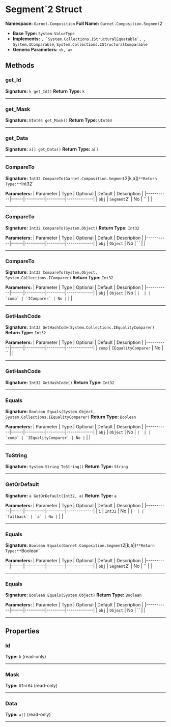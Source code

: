 # Segment`2 Struct

**Namespace:** `Garnet.Composition`
**Full Name:** `Garnet.Composition.Segment`2`
- **Base Type:** `System.ValueType`
- **Implements:** ``, `System.Collections.IStructuralEquatable`, ``, `System.IComparable`, `System.Collections.IStructuralComparable`
- **Generic Parameters:** `<k, a>`

## Methods

### get_Id

**Signature:** `k get_Id()`
**Return Type:** `k`

---

### get_Mask

**Signature:** `UInt64 get_Mask()`
**Return Type:** `UInt64`

---

### get_Data

**Signature:** `a[] get_Data()`
**Return Type:** `a[]`

---

### CompareTo

**Signature:** `Int32 CompareTo(Garnet.Composition.Segment`2[k,a])`
**Return Type:** `Int32`

**Parameters:**
| Parameter | Type | Optional | Default | Description |
|-----------|------|----------|---------|-------------|
| `obj` | `Segment`2` | No | `` |  |

---

### CompareTo

**Signature:** `Int32 CompareTo(System.Object)`
**Return Type:** `Int32`

**Parameters:**
| Parameter | Type | Optional | Default | Description |
|-----------|------|----------|---------|-------------|
| `obj` | `Object` | No | `` |  |

---

### CompareTo

**Signature:** `Int32 CompareTo(System.Object, System.Collections.IComparer)`
**Return Type:** `Int32`

**Parameters:**
| Parameter | Type | Optional | Default | Description |
|-----------|------|----------|---------|-------------|
| `obj` | `Object` | No | `` |  |
| `comp` | `IComparer` | No | `` |  |

---

### GetHashCode

**Signature:** `Int32 GetHashCode(System.Collections.IEqualityComparer)`
**Return Type:** `Int32`

**Parameters:**
| Parameter | Type | Optional | Default | Description |
|-----------|------|----------|---------|-------------|
| `comp` | `IEqualityComparer` | No | `` |  |

---

### GetHashCode

**Signature:** `Int32 GetHashCode()`
**Return Type:** `Int32`

---

### Equals

**Signature:** `Boolean Equals(System.Object, System.Collections.IEqualityComparer)`
**Return Type:** `Boolean`

**Parameters:**
| Parameter | Type | Optional | Default | Description |
|-----------|------|----------|---------|-------------|
| `obj` | `Object` | No | `` |  |
| `comp` | `IEqualityComparer` | No | `` |  |

---

### ToString

**Signature:** `System.String ToString()`
**Return Type:** `String`

---

### GetOrDefault

**Signature:** `a GetOrDefault(Int32, a)`
**Return Type:** `a`

**Parameters:**
| Parameter | Type | Optional | Default | Description |
|-----------|------|----------|---------|-------------|
| `i` | `Int32` | No | `` |  |
| `fallback` | `a` | No | `` |  |

---

### Equals

**Signature:** `Boolean Equals(Garnet.Composition.Segment`2[k,a])`
**Return Type:** `Boolean`

**Parameters:**
| Parameter | Type | Optional | Default | Description |
|-----------|------|----------|---------|-------------|
| `obj` | `Segment`2` | No | `` |  |

---

### Equals

**Signature:** `Boolean Equals(System.Object)`
**Return Type:** `Boolean`

**Parameters:**
| Parameter | Type | Optional | Default | Description |
|-----------|------|----------|---------|-------------|
| `obj` | `Object` | No | `` |  |

---

## Properties

### Id

**Type:** `k` (read-only)

---

### Mask

**Type:** `UInt64` (read-only)

---

### Data

**Type:** `a[]` (read-only)

---